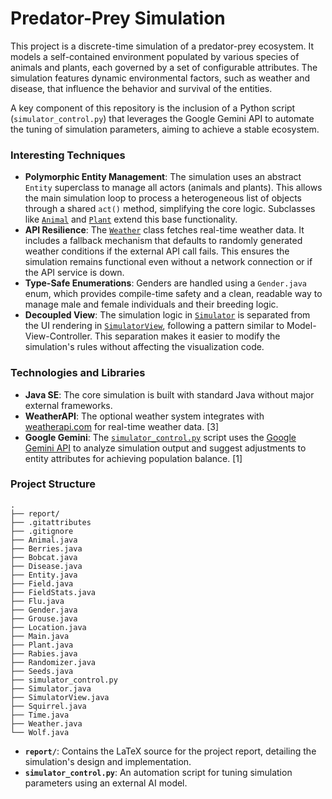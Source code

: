 # Predator-Prey Simulation

This project is a discrete-time simulation of a predator-prey ecosystem. It models a self-contained environment populated by various species of animals and plants, each governed by a set of configurable attributes. The simulation features dynamic environmental factors, such as weather and disease, that influence the behavior and survival of the entities.

A key component of this repository is the inclusion of a Python script (`simulator_control.py`) that leverages the Google Gemini API to automate the tuning of simulation parameters, aiming to achieve a stable ecosystem.

### Interesting Techniques

*   **Polymorphic Entity Management**: The simulation uses an abstract `Entity` superclass to manage all actors (animals and plants). This allows the main simulation loop to process a heterogeneous list of objects through a shared `act()` method, simplifying the core logic. Subclasses like [`Animal`](./Animal.java) and [`Plant`](./Plant.java) extend this base functionality.
*   **API Resilience**: The [`Weather`](./Weather.java) class fetches real-time weather data. It includes a fallback mechanism that defaults to randomly generated weather conditions if the external API call fails. This ensures the simulation remains functional even without a network connection or if the API service is down.
*   **Type-Safe Enumerations**: Genders are handled using a `Gender.java` enum, which provides compile-time safety and a clean, readable way to manage male and female individuals and their breeding logic.
*   **Decoupled View**: The simulation logic in [`Simulator`](./Simulator.java) is separated from the UI rendering in [`SimulatorView`](./SimulatorView.java), following a pattern similar to Model-View-Controller. This separation makes it easier to modify the simulation's rules without affecting the visualization code.

### Technologies and Libraries

*   **Java SE**: The core simulation is built with standard Java without major external frameworks.
*   **WeatherAPI**: The optional weather system integrates with [weatherapi.com](https://www.weatherapi.com/) for real-time weather data. [3]
*   **Google Gemini**: The [`simulator_control.py`](./simulator_control.py) script uses the [Google Gemini API](https://ai.google.dev/) to analyze simulation output and suggest adjustments to entity attributes for achieving population balance. [1]

### Project Structure

```
.
├── report/
├── .gitattributes
├── .gitignore
├── Animal.java
├── Berries.java
├── Bobcat.java
├── Disease.java
├── Entity.java
├── Field.java
├── FieldStats.java
├── Flu.java
├── Gender.java
├── Grouse.java
├── Location.java
├── Main.java
├── Plant.java
├── Rabies.java
├── Randomizer.java
├── Seeds.java
├── simulator_control.py
├── Simulator.java
├── SimulatorView.java
├── Squirrel.java
├── Time.java
├── Weather.java
└── Wolf.java
```

*   **`report/`**: Contains the LaTeX source for the project report, detailing the simulation's design and implementation.
*   **`simulator_control.py`**: An automation script for tuning simulation parameters using an external AI model.
